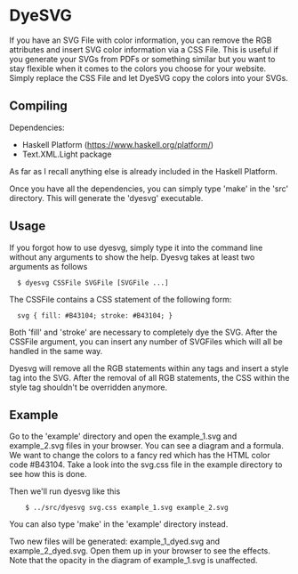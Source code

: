 # DyeSVG

If you have an SVG File with color information, you can remove the RGB attributes and insert SVG color information via a CSS File. This is useful if you generate your SVGs from PDFs or something similar but you want to stay flexible when it comes to the colors you choose for your website. Simply replace the CSS File and let DyeSVG copy the colors into your SVGs.


Compiling
--------------
Dependencies:
 - Haskell Platform (https://www.haskell.org/platform/)
 - Text.XML.Light package

As far as I recall anything else is already included in the Haskell Platform.

Once you have all the dependencies, you can simply type 'make' in the 'src' directory. This will generate the 'dyesvg' executable.


Usage
--------------
If you forgot how to use dyesvg, simply type it into the command line without any arguments to show the help. Dyesvg takes at least two arguments as follows

      $ dyesvg CSSFile SVGFile [SVGFile ...]

The CSSFile contains a CSS statement of the following form:

      svg { fill: #B43104; stroke: #B43104; }

Both 'fill' and 'stroke' are necessary to completely dye the SVG. After the CSSFile argument, you can insert any number of SVGFiles which will all be handled in the same way.

Dyesvg will remove all the RGB statements within any tags and insert a style tag into the SVG. After the removal of all RGB statements, the CSS within the style tag shouldn't be overridden anymore.


Example
--------------
Go to the 'example' directory and open the example\_1.svg and example\_2.svg files in your browser. You can see a diagram and a formula. We want to change the colors to a fancy red which has the HTML color code #B43104. Take a look into the svg.css file in the example directory to see how this is done. 

Then we'll run dyesvg like this

        $ ../src/dyesvg svg.css example_1.svg example_2.svg

You can also type 'make' in the 'example' directory instead. 

Two new files will be generated: example\_1\_dyed.svg and example\_2\_dyed.svg. Open them up in your browser to see the effects. Note that the opacity in the diagram of example\_1.svg is unaffected.
